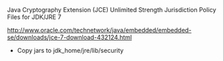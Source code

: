 
Java Cryptography Extension (JCE) Unlimited Strength Jurisdiction Policy Files for JDK/JRE 7

http://www.oracle.com/technetwork/java/embedded/embedded-se/downloads/jce-7-download-432124.html

- Copy jars to jdk_home/jre/lib/security